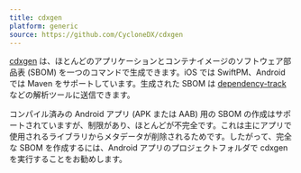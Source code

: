 ```yaml
---
title: cdxgen
platform: generic
source: https://github.com/CycloneDX/cdxgen
---
```


[cdxgen](https://cyclonedx.github.io/cdxgen/) は、ほとんどのアプリケーションとコンテナイメージのソフトウェア部品表 (SBOM) を一つのコマンドで生成できます。iOS では SwiftPM、Android では Maven をサポートしています。生成された SBOM は [dependency-track](MASTG-TOOL-0132.md) などの解析ツールに送信できます。

コンパイル済みの Android アプリ (APK または AAB) 用の SBOM の作成はサポートされていますが、制限があり、ほとんどが不完全です。これは主にアプリで使用されるライブラリからメタデータが削除されるためです。したがって、完全な SBOM を作成するには、Android アプリのプロジェクトフォルダで cdxgen を実行することをお勧めします。
